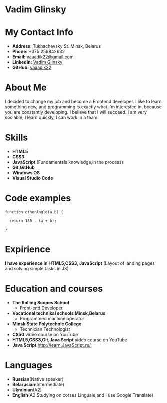 # Vadim Glinsky

# My Contact Info

* __Address__: Tukhachevsky St. Minsk, Belarus
* __Phone:__ +375 259842632
* __Email:__ vaaadik22@gmail.com
* __Linkedin:__ [Vadim Glinsky](https://www.linkedin.com/feed/)
* __GitHub:__ [vaaadik22](https://github.com/vaaadik22)

# About Me

I decided to change my job and become a Frontend developer. I like to learn something new, and programming is exactly what I'm interested in, because you are constantly developing. I believe that I will succeed. I am very sociable, I learn quickly, I can work in a team.

# Skills

* __HTML5__
* __CSS3__
* __JavaScript__ (Fundamentals knowledge,in the process)
* __Git,GitHub__
* __Windows OS__
* __Visual Studio Code__

# Code examples

```
function otherAngle(a,b) {

  return 180 - (a + b);

}

```

# Expirience

__I have experience in HTML5,CSS3, JavaScript__ (Layout of landing pages and solving simple tasks in JS)

# Education and courses

* __The Rolling Scopes School__
    * Front-end Developer
* __Vocational technikal schools Minsk,Belarus__
    * Programmed machine operator
* __Minsk State Polytechnic College__
   * Technician Technologist
* __CS50__ video course on YouTube
* __HTML5,CSS3,Git,Java Script__ video course on YouTube
* __Java Script__ http://learn.JavaScript.ru/
  
# Languages

* __Russian__(Native speaker)
* __Belarusian__(Intermediate)
* __Ukrainian__(A2)
* __English__(A2 Studying on corses Linguale,and I use Google Translate)
